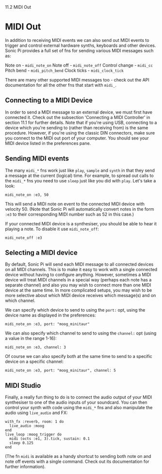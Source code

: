 11.2 MIDI Out

# MIDI Out

In addition to receiving MIDI events we can also send out MIDI events to trigger and control external hardware synths, keyboards and other devices. Sonic Pi provides a full set of fns for sending various MIDI messages such as:

Note on - `midi_note_on`
Note off - `midi_note_off`
Control change - `midi_cc`
Pitch bend - `midi_pitch_bend`
Clock ticks - `midi_clock_tick`

There are many other supported MIDI messages too - check out the API documentation for all the other fns that start with `midi_`.

## Connecting to a MIDI Device

In order to send a MIDI message to an external device, we must first have connected it. Check out the subsection 'Connecting a MIDI Controller' in section 11.1 for further details. Note that if you're using USB, connecting to a device which you're sending to (rather than receiving from) is the same procedure. However, if you're using the classic DIN connectors, make sure you connect to the MIDI out port of your computer. You should see your MIDI device listed in the preferences pane.

## Sending MIDI events

The many `midi_*` fns work just like `play`, `sample` and `synth` in that they send a message at the current (logical) time. For example, to spread out calls to the `midi_*` fns you need to use `sleep` just like you did with `play`. Let's take a look:

```
midi_note_on :e3, 50
```

This will send a MIDI note on event to the connected MIDI device with velocity 50. (Note that Sonic Pi will automatically convert notes in the form `:e3` to their corresponding MIDI number such as 52 in this case.)

If your connected MIDI device is a synthesiser, you should be able to hear it playing a note. To disable it use `midi_note_off`:

```
midi_note_off :e3
```

## Selecting a MIDI device

By default, Sonic Pi will send each MIDI message to all connected devices on all MIDI channels. This is to make it easy to work with a single connected device without having to configure anything. However, sometimes a MIDI device will treat MIDI channels in a special way (perhaps each note has a separate channel) and also you may wish to connect more than one MIDI device at the same time. In more complicated setups, you may wish to be more selective about which MIDI device receives which message(s) and on which channel.

We can specify which device to send to using the `port:` opt, using the device name as displayed in the preferences:

```
midi_note_on :e3, port: "moog_minitaur"
```

We can also specify which channel to send to using the `channel:` opt (using a value in the range 1-16):

```
midi_note_on :e3, channel: 3
```

Of course we can also specify both at the same time to send to a specific device on a specific channel:

```
midi_note_on :e3, port: "moog_minitaur", channel: 5
```

## MIDI Studio

Finally, a really fun thing to do is to connect the audio output of your MIDI synthesiser to one of the audio inputs of your soundcard. You can then control your synth with code using the `midi_*` fns and also manipulate the audio using `live_audio` and FX:

```
with_fx :reverb, room: 1 do
  live_audio :moog
end
live_loop :moog_trigger do
  midi (octs :e1, 3).tick, sustain: 0.1
  sleep 0.125
end
```

(The fn `midi` is available as a handy shortcut to sending both note on and note off events with a single command. Check out its documentation for further information).
